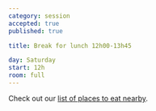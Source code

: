 ```yaml
---
category: session
accepted: true
published: true

title: Break for lunch 12h00-13h45

day: Saturday
start: 12h
room: full
---
```


Check out our [list of places to eat nearby](/about/#food).